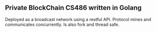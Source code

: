 ## Private BlockChain CS486 written in Golang
Deployed as a broadcast network using a restful API. Protocol mines and communicates concurrently. Is also fork and thread safe. 
